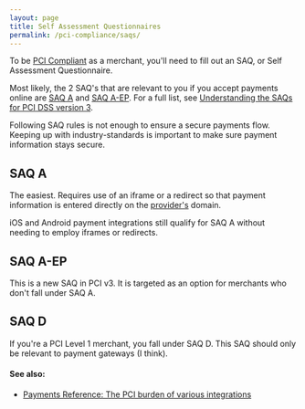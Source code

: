 ```yaml
---
layout: page
title: Self Assessment Questionnaires
permalink: /pci-compliance/saqs/
---
```


To be [PCI Compliant](/pci-compliance/) as a merchant, you'll need to fill out an SAQ, or Self Assessment Questionnaire.

Most likely, the 2 SAQ's that are relevant to you if you accept payments online are [SAQ A](#saq-a) and [SAQ A-EP](#saq-a-ep). For a full list, see [Understanding the SAQs for PCI DSS version 3](https://www.pcisecuritystandards.org/documents/Understanding_SAQs_PCI_DSS_v3.pdf).

Following SAQ rules is not enough to ensure a secure payments flow. Keeping up with industry-standards is important to make sure payment information stays secure.

## SAQ A

The easiest. Requires use of an iframe or a redirect so that payment information is entered directly on the [provider's](/glossary/#provider) domain.

iOS and Android payment integrations still qualify for SAQ A without needing to employ iframes or redirects.

## SAQ A-EP

This is a new SAQ in PCI v3. It is targeted as an option for merchants who don't fall under SAQ A.

## SAQ D

If you're a PCI Level 1 merchant, you fall under SAQ D. This SAQ should only be relevant to payment gateways (I think).

#### See also:

- [Payments Reference: The PCI burden of various integrations](/pci-compliance/integrations/)
